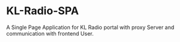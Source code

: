 # KL-Radio-SPA
A Single Page Application for KL Radio portal with proxy Server and communication with frontend User.
